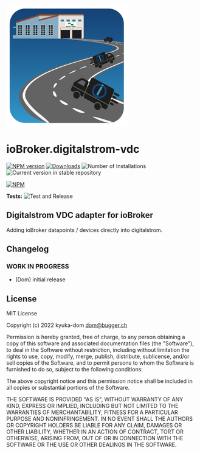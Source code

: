 ![Logo](admin/digitalstrom-vdc.png)
# ioBroker.digitalstrom-vdc

[![NPM version](https://img.shields.io/npm/v/iobroker.template_react.svg)](https://www.npmjs.com/package/iobroker.digitalstrom-vdc)
[![Downloads](https://img.shields.io/npm/dm/iobroker.template_react.svg)](https://www.npmjs.com/package/iobroker.digitalstrom-vdc)
![Number of Installations](https://iobroker.live/badges/digitalstrom-vdc-installed.svg)
![Current version in stable repository](https://iobroker.live/badges/digitalstrom-vdc-stable.svg)

[![NPM](https://nodei.co/npm/iobroker.digitalstrom-vdc.png?downloads=true)](https://nodei.co/npm/iobroker.template_react/)

**Tests:** ![Test and Release](https://github.com/xXBJXx/ioBroker.template_react/workflows/Test%20and%20Release/badge.svg)

## Digitalstrom VDC adapter for ioBroker

Adding ioBroker datapoints / devices directly into digitalstrom.

## Changelog
<!--
	Placeholder for the next version (at the beginning of the line):
	### **WORK IN PROGRESS**
-->

### **WORK IN PROGRESS**
* (Dom) initial release

## License
MIT License

Copyright (c) 2022 kyuka-dom <dom@bugger.ch>

Permission is hereby granted, free of charge, to any person obtaining a copy
of this software and associated documentation files (the "Software"), to deal
in the Software without restriction, including without limitation the rights
to use, copy, modify, merge, publish, distribute, sublicense, and/or sell
copies of the Software, and to permit persons to whom the Software is
furnished to do so, subject to the following conditions:

The above copyright notice and this permission notice shall be included in all
copies or substantial portions of the Software.

THE SOFTWARE IS PROVIDED "AS IS", WITHOUT WARRANTY OF ANY KIND, EXPRESS OR
IMPLIED, INCLUDING BUT NOT LIMITED TO THE WARRANTIES OF MERCHANTABILITY,
FITNESS FOR A PARTICULAR PURPOSE AND NONINFRINGEMENT. IN NO EVENT SHALL THE
AUTHORS OR COPYRIGHT HOLDERS BE LIABLE FOR ANY CLAIM, DAMAGES OR OTHER
LIABILITY, WHETHER IN AN ACTION OF CONTRACT, TORT OR OTHERWISE, ARISING FROM,
OUT OF OR IN CONNECTION WITH THE SOFTWARE OR THE USE OR OTHER DEALINGS IN THE
SOFTWARE.